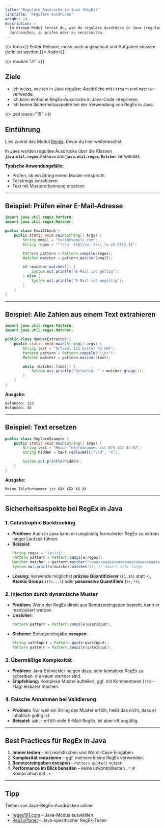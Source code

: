 ```yaml
---
title: "Reguläre Ausdrücke in Java (RegEx)"
linkTitle: "Reguläre Ausdrücke"
weight: 14
description: >
  In diesem Modul lernst du, wie du reguläre Ausdrücke in Java (regular expressions, kurz RegEx) einsetzt, um Text zu
  durchsuchen, zu prüfen oder zu verarbeiten.
---
```


{{< todo>}} Erster Release, muss noch angeschaut und Aufgaben müssen definiert werden {{< /todo>}}

{{< module "J1" >}}

## Ziele

- Ich weiss, wie ich in Java reguläre Ausdrücke mit `Pattern` und `Matcher` verwende.
- Ich kann einfache RegEx-Ausdrücke in Java-Code integrieren.
- Ich kenne Sicherheitsaspekte bei der Verwendung von RegEx in Java.

{{< zeit lesen="15" >}}

## Einführung

Lies zuerst das Modul [Regex](../../../99_tools/diverses/regex/), bevor du hier weitermachst.

In Java werden reguläre Ausdrücke über die Klassen **`java.util.regex.Pattern`** und **`java.util.regex.Matcher`**
verwendet.

**Typische Anwendungsfälle:**

- Prüfen, ob ein String einem Muster entspricht
- Teilstrings extrahieren
- Text mit Mustererkennung ersetzen

---

## Beispiel: Prüfen einer E-Mail-Adresse

```java
import java.util.regex.Pattern;
import java.util.regex.Matcher;

public class EmailCheck {
    public static void main(String[] args) {
        String email = "test@example.com";
        String regex = "^[\\w.-]+@[\\w.-]+\\.[a-zA-Z]{2,}$";

        Pattern pattern = Pattern.compile(regex);
        Matcher matcher = pattern.matcher(email);

        if (matcher.matches()) {
            System.out.println("E-Mail ist gültig");
        } else {
            System.out.println("E-Mail ist ungültig");
        }
    }
}
```

---

## Beispiel: Alle Zahlen aus einem Text extrahieren

```java
import java.util.regex.Pattern;
import java.util.regex.Matcher;

public class NumberExtractor {
    public static void main(String[] args) {
        String text = "Artikel 123 kostet 45 CHF";
        Pattern pattern = Pattern.compile("\\d+");
        Matcher matcher = pattern.matcher(text);

        while (matcher.find()) {
            System.out.println("Gefunden: " + matcher.group());
        }
    }
}
```

**Ausgabe:**

```
Gefunden: 123
Gefunden: 45
```

---

## Beispiel: Text ersetzen

```java
public class ReplaceExample {
    public static void main(String[] args) {
        String text = "Meine Telefonnummer ist 079 123 45 67";
        String hidden = text.replaceAll("\\d", "X");

        System.out.println(hidden);
    }
}
```

**Ausgabe:**

```
Meine Telefonnummer ist XXX XXX XX XX
```

---

## Sicherheitsaspekte bei RegEx in Java

### 1. Catastrophic Backtracking

- **Problem:** Auch in Java kann ein ungünstig formulierter RegEx zu extrem langer Laufzeit führen.
- **Beispiel:**
  ```java
  String regex = "(a+)+$";
  Pattern pattern = Pattern.compile(regex);
  Matcher matcher = pattern.matcher("aaaaaaaaaaaaaaaaaaaaaaaaaaaaaaaa!");
  System.out.println(matcher.matches()); // dauert sehr lange
  ```
- **Lösung:** Verwende möglichst **präzise Quantifizierer** (`{1,10}` statt `+`), **Atomic Groups** (`(?>...)`) oder
  **possessive Quantifiers** (`++`, `*+`).

### 2. Injection durch dynamische Muster

- **Problem:** Wenn der RegEx direkt aus Benutzereingaben besteht, kann er manipuliert werden.
- **Unsicher:**
  ```java
  Pattern pattern = Pattern.compile(userInput);
  ```
- **Sicherer:** Benutzereingabe **escapen**:
  ```java
  String safeInput = Pattern.quote(userInput);
  Pattern pattern = Pattern.compile(safeInput);
  ```

### 3. Übermäßige Komplexität

- **Problem:** Java-Entwickler neigen dazu, sehr komplexe RegEx zu schreiben, die kaum wartbar sind.
- **Empfehlung:** Komplexe Muster aufteilen, ggf. mit Kommentaren (`(?x)`-Flag) lesbarer machen.

### 4. Falsche Annahmen bei Validierung

- **Problem:** Nur weil ein String das Muster erfüllt, heißt das nicht, dass er inhaltlich gültig ist.
- **Beispiel:** `a@b.c` erfüllt viele E-Mail-RegEx, ist aber oft ungültig.

---

## Best Practices für RegEx in Java

1. **Immer testen** – mit realistischen und Worst-Case-Eingaben.
2. **Komplexität reduzieren** – ggf. mehrere kleine RegEx verwenden.
3. **Benutzereingaben escapen** – `Pattern.quote()` nutzen.
4. **Performance im Blick behalten** – keine unkontrollierten `.*` in Kombination mit `.+`.

---

## Tipp

Testen von Java-RegEx-Ausdrücken online:

- [regex101.com](https://regex101.com) – Java-Modus auswählen
- [RegExPlanet](https://www.regexplanet.com/advanced/java/index.html) – Java-spezifischer RegEx-Tester

